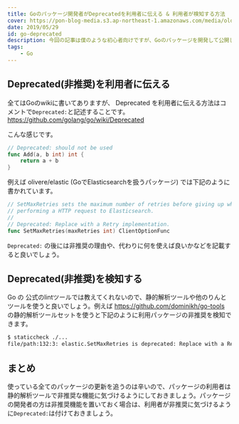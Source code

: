 ```yaml
---
title: Goのパッケージ開発者がDeprecatedを利用者に伝える & 利用者が検知する方法
cover: https://pon-blog-media.s3.ap-northeast-1.amazonaws.com/media/old.jpeg
date: 2019/05/29
id: go-deprecated
description: 今回の記事は僕のような初心者向けですが、Goのパッケージを開発して公開している方達は特に必見です。
tags:
    - Go
---
```


## Deprecated(非推奨)を利用者に伝える

全てはGoのwikiに書いてありますが、 Deprecated を利用者に伝える方法はコメントで```Deprecated:```と記述することです。https://github.com/golang/go/wiki/Deprecated

こんな感じです。

```go
// Deprecated: should not be used
func Add(a, b int) int {
	return a + b
}
```

例えば olivere/elastic (GoでElasticsearchを扱うパッケージ) では下記のように書かれています。

```go
// SetMaxRetries sets the maximum number of retries before giving up when
// performing a HTTP request to Elasticsearch.
//
// Deprecated: Replace with a Retry implementation.
func SetMaxRetries(maxRetries int) ClientOptionFunc
```

```Deprecated:``` の後には非推奨の理由や、代わりに何を使えば良いかなどを記載すると良いでしょう。

## Deprecated(非推奨)を検知する

Go の 公式のlintツールでは教えてくれないので、静的解析ツールや他のりんとツールを使うと良いでしょう。例えば https://github.com/dominikh/go-tools の静的解析ツールセットを使うと下記のように利用パッケージの非推奨を検知できます。

```bash
$ staticcheck ./...
file/path:132:3: elastic.SetMaxRetries is deprecated: Replace with a Retry implementation.  (SA1019)
```

## まとめ

使っている全てのパッケージの更新を追うのは辛いので、パッケージの利用者は静的解析ツールで非推奨な機能に気づけるようにしておきましょう。パッケージの開発者の方は非推奨機能を置いておく場合は、利用者が非推奨に気づけるように```Deprecated:```は付けておきましょう。


